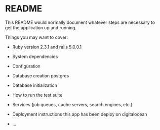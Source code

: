 # README

This README would normally document whatever steps are necessary to get the
application up and running.

Things you may want to cover:

* Ruby version
    2.3.1 and rails 5.0.0.1
* System dependencies

* Configuration

* Database creation
    postgres 

* Database initialization

* How to run the test suite

* Services (job queues, cache servers, search engines, etc.)

* Deployment instructions
    this app has been deploy on digitalocean 
* ...
